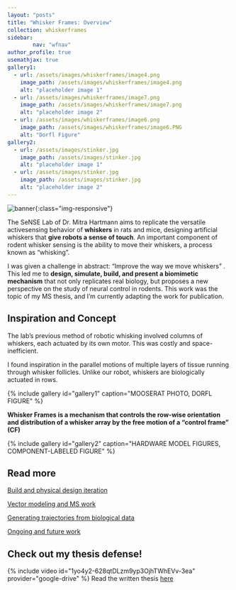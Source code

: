 ```yaml
---
layout: "posts"
title: "Whisker Frames: Overview"
collection: whiskerframes
sidebar:
        nav: "wfnav"
author_profile: true
usemathjax: true
gallery1:
  - url: /assets/images/whiskerframes/image4.png
    image_path: /assets/images/whiskerframes/image4.png
    alt: "placeholder image 1"
  - url: /assets/images/whiskerframes/image7.png
    image_path: /assets/images/whiskerframes/image7.png
    alt: "placeholder image 2"
  - url: /assets/images/whiskerframes/image6.png
    image_path: /assets/images/whiskerframes/image6.PNG
    alt: "Dorfl Figure"
gallery2:
  - url: /assets/images/stinker.jpg
    image_path: /assets/images/stinker.jpg
    alt: "placeholder image 1"
  - url: /assets/images/stinker.jpg
    image_path: /assets/images/stinker.jpg
    alt: "placeholder image 2"
---
```


![banner](\..\assets\images\notbad2.JPG){:class="img-responsive"}

The SeNSE Lab of Dr. Mitra Hartmann aims to replicate the versatile activesensing behavior of **whiskers** in rats and mice, designing artificial whiskers that **give robots a sense of touch**. An important component of rodent whisker sensing is the ability to move their whiskers, a process known as “whisking”. 

I was given a challenge in abstract: “Improve the way we move whiskers” . This led me to **design, simulate, build, and present a biomimetic mechanism** that not only replicates real biology, but proposes a new perspective on the study of neural control in rodents. This work was the topic of my MS thesis, and I’m currently adapting the work for publication.

## Inspiration and Concept

The lab’s previous method of robotic whisking involved columns of whiskers, each actuated by its own motor. This was costly and space-inefficient. 

I found inspiration in the parallel motions of multiple layers of tissue running through whisker follicles. Unlike our robot, whiskers are biologically actuated in rows.

{% include gallery id="gallery1" caption="MOOSERAT PHOTO, DORFL FIGURE" %}

**Whisker Frames is a mechanism that controls the row-wise orientation and distribution of a whisker array by the free motion of a “control frame” (CF)**

{% include gallery id="gallery2" caption="HARDWARE MODEL FIGURES, COMPONENT-LABELED FIGURE" %}



## Read more
<!--Links to the other pages. Re-format?-->

[Build and physical design iteration]

[Vector modeling and MS work]

[Generating trajectories from biological data]

[Ongoing and future work]

## Check out my thesis defense!
{% include video id="1yo4y2-628qtDLzm9yp3OjhTWhEVv-3ea" provider="google-drive" %}
Read the written thesis [here](/MSThesis.pdf/)

<!--Link targets-->
[Build and physical design iteration]: /whiskerframes/build/
[Vector modeling and MS work]: /whiskerframes/vector/
[Generating trajectories from biological data]: /whiskerframes/optimization/
[Ongoing and future work]: /whiskerframes/future/

